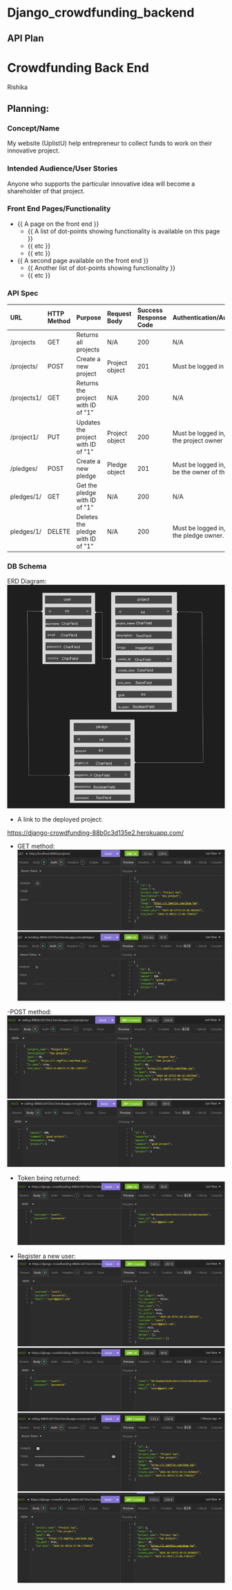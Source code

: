 # Django_crowdfunding_backend
## API Plan

# Crowdfunding Back End
Rishika

## Planning:
### Concept/Name
My website (UplistU) help entrepreneur to collect funds to work on their innovative project.

### Intended Audience/User Stories
Anyone who supports the particular innovative idea will become a shareholder of that project. 

### Front End Pages/Functionality
- {{ A page on the front end }}
    - {{ A list of dot-points showing functionality is available on this page }}
    - {{ etc }}
    - {{ etc }}
- {{ A second page available on the front end }}
    - {{ Another list of dot-points showing functionality }}
    - {{ etc }}

### API Spec

| URL         | HTTP Method | Purpose                            | Request Body   | Success Response Code | Authentication/Authorisation                            |
| :---------- | :---------- | :--------------------------------- | :------------- | :-------------------- | :------------------------------------------------------ |
| /projects   | GET         | Returns all projects               | N/A            | 200                   | N/A                                                     |
| /projects/  | POST        | Create a new project               | Project object | 201                   | Must be logged in                                       |
| /projects1/ | GET         | Returns the project with ID of "1" | N/A            | 200                   | N/A                                                     | 200 | N/A |
| /project1/  | PUT         | Updates the project with ID of "1" | Project object | 200                   | Must be logged in, Must be the project owner            |
| /pledges/   | POST        | Create a new pledge                | Pledge object  | 201                   | Must be logged in, Must not be the owner of the project |
| pledges/1/  | GET         | Get the pledge with ID of "1"      | N/A            | 200                   | N/A                                                     |
| pledges/1/  | DELETE      | Deletes the pledge with ID of "1"  | N/A            | 200                   | Must be logged in, Must be the pledge owner.            |

### DB Schema
ERD Diagram:  
![](./assets/erd_crowdfunding.png)

- A link to the deployed project:

 https://django-crowdfunding-88b0c3d135e2.herokuapp.com/

- GET method:
 ![](./assets/get_projects.png)
 ![](./assets/get_pledges.png)

-POST method:
![](./assets/create_project.png)
![](./assets/create_pledge.png)

- Token being returned:
![](./assets/2_post_req_to_get_token_user1.png)

- Register a new user:
![](./assets/1_register_user1.png)
![](./assets/2_post_req_to_get_token_user1.png)
![](./assets/3_use_token_user1.png)
![](./assets/4_create_project_user1.png)

